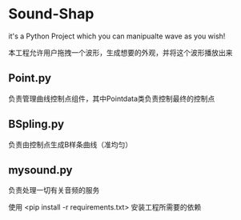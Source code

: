 # Sound-Shap
it's a Python Project which you can manipualte wave as you wish! 

本工程允许用户拖拽一个波形，生成想要的外观，并将这个波形播放出来

## Point.py

负责管理曲线控制点组件，其中Pointdata类负责控制最终的控制点

## BSpling.py

负责由控制点生成B样条曲线（准均匀）

## mysound.py

负责处理一切有关音频的服务

使用 <pip install -r requirements.txt> 安装工程所需要的依赖

